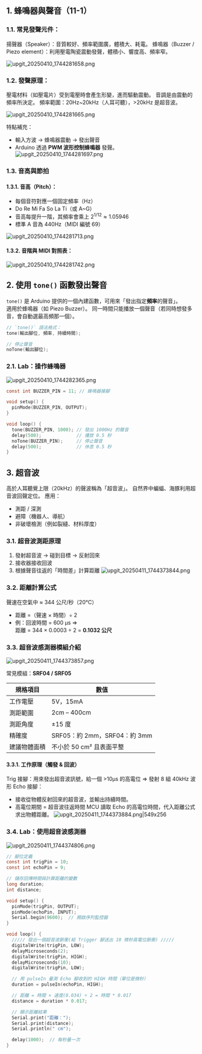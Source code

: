 ## 1. 蜂鳴器與聲音（11-1）

### 1.1. 常見發聲元件：
揚聲器（Speaker）：音質較好、頻率範圍廣，體積大、耗電。
蜂鳴器（Buzzer / Piezo element）：利用壓電陶瓷震動發聲，體積小、響度高、頻率窄。

![upgit_20250410_1744281658.png](https://raw.githubusercontent.com/kcwc1029/obsidian-upgit-image/main/2025/04/upgit_20250410_1744281658.png)

### 1.2. 發聲原理：
壓電材料（如壓電片）受到電壓時會產生形變，進而驅動震動。
音調是由震動的頻率所決定。
頻率範圍：20Hz~20kHz（人耳可聽），>20kHz 是超音波。

![upgit_20250410_1744281665.png](https://raw.githubusercontent.com/kcwc1029/obsidian-upgit-image/main/2025/04/upgit_20250410_1744281665.png)


特點補充：
- 輸入方波 → 蜂鳴器震動 → 發出聲音
- Arduino 透過 **PWM 波形控制蜂鳴器** 發聲。
![upgit_20250410_1744281697.png](https://raw.githubusercontent.com/kcwc1029/obsidian-upgit-image/main/2025/04/upgit_20250410_1744281697.png)

### 1.3. 音高與節拍

#### 1.3.1. 音高（Pitch）：
- 每個音符對應一個固定頻率（Hz）
- Do Re Mi Fa So La Ti（或 A~G）
- 音高每提升一階，其頻率會乘上 $2^{1/12} \approx 1.05946$
- 標準 A 音為 440Hz（MIDI 編號 69）
    
![upgit_20250410_1744281713.png](https://raw.githubusercontent.com/kcwc1029/obsidian-upgit-image/main/2025/04/upgit_20250410_1744281713.png)

#### 1.3.2. 音階與 MIDI 對照表：
![upgit_20250410_1744281742.png](https://raw.githubusercontent.com/kcwc1029/obsidian-upgit-image/main/2025/04/upgit_20250410_1744281742.png)

## 2. 使用 `tone()` 函數發出聲音

`tone()` 是 Arduino 提供的一個內建函數，可用來「發出指定**頻率**的聲音」。    
適用於蜂鳴器（如 Piezo Buzzer）。
同一時間只能播放一個聲音（若同時想發多音，會自動選最高頻那一個）。

```cpp
// `tone()` 語法格式：
tone(輸出腳位, 頻率, 持續時間);

// 停止聲音
noTone(輸出腳位);
```

### 2.1. Lab：操作蜂鳴器

![upgit_20250410_1744282365.png](https://raw.githubusercontent.com/kcwc1029/obsidian-upgit-image/main/2025/04/upgit_20250410_1744282365.png)

```c
const int BUZZER_PIN = 11; // 蜂鳴器接腳

void setup() {
  pinMode(BUZZER_PIN, OUTPUT);
}

void loop() {
  tone(BUZZER_PIN, 1000); // 發出 1000Hz 的聲音
  delay(500);             // 播放 0.5 秒
  noTone(BUZZER_PIN);     // 停止聲音
  delay(500);             // 休息 0.5 秒
}
```

## 3. 超音波
高於人耳聽覺上限（20kHz）的聲波稱為「超音波」。
自然界中蝙蝠、海豚利用超音波回聲定位。
應用：
- 測距 / 深測
- 避障（機器人、導航）
- 非破壞檢測（例如裂縫、材料厚度）
### 3.1. 超音波測距原理
1. 發射超音波 → 碰到目標 → 反射回來
2. 接收器接收回波
3. 根據聲音往返的「時間差」計算距離
 ![upgit_20250411_1744373844.png](https://raw.githubusercontent.com/kcwc1029/obsidian-upgit-image/main/2025/04/upgit_20250411_1744373844.png)

### 3.2. 距離計算公式
聲速在空氣中 ≈ 344 公尺/秒（20°C）
- 距離 =（聲速 × 時間）÷ 2
- 例：回波時間 = 600 μs ⇒  
    距離 = 344 × 0.0003 ÷ 2 = **0.1032 公尺**
### 3.3. 超音波感測器模組介紹
![upgit_20250411_1744373857.png](https://raw.githubusercontent.com/kcwc1029/obsidian-upgit-image/main/2025/04/upgit_20250411_1744373857.png)

常見模組：**SRF04 / SRF05**

|規格項目|數值|
|---|---|
|工作電壓|5V，15mA|
|測距範圍|2cm – 400cm|
|測距角度|±15 度|
|精確度|SRF05：約 2mm，SRF04：約 3mm|
|建議物體面積|不小於 50 cm² 且表面平整|

#### 3.3.1. 工作原理（觸發 & 回波）

Trig 接腳：用來發出超音波訊號，給一個 >10μs 的高電位 ⇒ 發射 8 組 40kHz 波形
Echo 接腳：
- 接收從物體反射回來的超音波，並輸出持續時間。
- 高電位期間 = 超音波往返時間
MCU 讀取 Echo 的高電位時間，代入距離公式求出物體距離。
![upgit_20250411_1744373884.png|549x256](https://raw.githubusercontent.com/kcwc1029/obsidian-upgit-image/main/2025/04/upgit_20250411_1744373884.png)

### 3.4. Lab：使用超音波感測器

![upgit_20250411_1744374806.png](https://raw.githubusercontent.com/kcwc1029/obsidian-upgit-image/main/2025/04/upgit_20250411_1744374806.png)

```c
// 腳位定義
const int trigPin = 10;
const int echoPin = 9;

// 儲存回傳時間與計算距離的變數
long duration;
int distance;

void setup() {
  pinMode(trigPin, OUTPUT);
  pinMode(echoPin, INPUT);
  Serial.begin(9600);  // 開啟序列監控器
}

void loop() {
  ///// 發出一個超音波脈衝(給 Trigger 腳送出 10 微秒高電位脈衝) /////
  digitalWrite(trigPin, LOW);
  delayMicroseconds(2);
  digitalWrite(trigPin, HIGH);
  delayMicroseconds(10);
  digitalWrite(trigPin, LOW);

  // 用 pulseIn 量測 Echo 腳收到的 HIGH 時間（單位是微秒）
  duration = pulseIn(echoPin, HIGH);

  // 距離 = 時間 × 速度(0.034) ÷ 2 = 時間 * 0.017
  distance = duration * 0.017;

  // 顯示距離結果
  Serial.print("距離：");
  Serial.print(distance);
  Serial.println(" cm");

  delay(1000);  // 每秒量一次
}
```